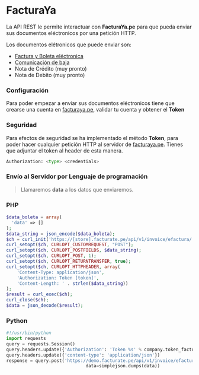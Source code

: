 # FacturaYa
La API REST le permite interactuar con **FacturaYa.pe** para que pueda enviar sus documentos eléctronicos por una petición HTTP.

Los documentos elétronicos que puede enviar son:

* [Factura y Boleta eléctronica](docs/INVOICE.md)
* [Comunicación de baja](docs/UNSUBSCRIBE.md)
* Nota de Crédito (muy pronto)
* Nota de Debito (muy pronto)


### Configuración
Para poder empezar a enviar sus documentos eléctronicos tiene que crearse una cuenta en [facturaya.pe](https://facturate.pe), validar tu cuenta y obtener el **Token**

### Seguridad
Para efectos de seguridad se ha implementado el método **Token**, para poder hacer cualquier petición HTTP al servidor de [facturaya.pe](https://facturate.pe). Tienes que adjuntar el token al header de esta manera. 

```py
Authorization: <type> <credentials>
```

### Envío al Servidor por Lenguaje de programación
> Llamaremos **data** a los datos que enviaremos.

### PHP

```php
$data_boleta = array(
  'data' => []
);
$data_string = json_encode($data_boleta);
$ch = curl_init('https://[store].facturate.pe/api/v1/invoice/efactura/');
curl_setopt($ch, CURLOPT_CUSTOMREQUEST, "POST");
curl_setopt($ch, CURLOPT_POSTFIELDS, $data_string);
curl_setopt($ch, CURLOPT_POST, 1);
curl_setopt($ch, CURLOPT_RETURNTRANSFER, true);
curl_setopt($ch, CURLOPT_HTTPHEADER, array(
    'Content-Type: application/json',
    'Authorization: Token [token]',
    'Content-Length: ' . strlen($data_string))
);
$result = curl_exec($ch);
curl_close($ch);
$data = json_decode($result);
```

### Python
```py
#!/usr/bin/python
import requests
query = requests.Session()
query.headers.update({'Authorization': 'Token %s' % company.token_facturate})
query.headers.update({'content-type': 'application/json'})
response = query.post('https://demo.facturate.pe/api/v1/invoice/efactura/' ,
                              data=simplejson.dumps(data))
```
